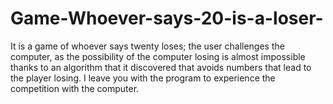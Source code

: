 # Game-Whoever-says-20-is-a-loser-
It is a game of whoever says twenty loses; the user challenges the computer, as the possibility of the computer losing is almost impossible thanks to an algorithm that it discovered that avoids numbers that lead to the player losing. I leave you with the program to experience the competition with the computer.